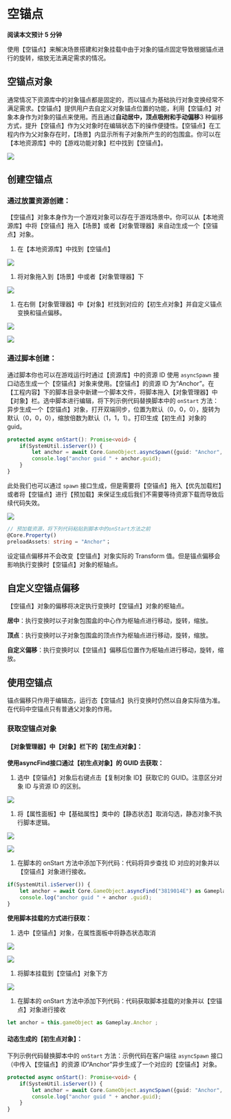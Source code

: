# 空锚点

**阅读本文预计 5 分钟**

使用【空锚点】来解决场景搭建和对象挂载中由于对象的锚点固定导致根据锚点进行的旋转，缩放无法满足需求的情况。

## 空锚点对象

通常情况下资源库中的对象锚点都是固定的，而以锚点为基础执行对象变换经常不满足需求。【空锚点】提供用户去自定义对象锚点位置的功能，利用【空锚点】对象本身作为对象的锚点来使用。而且通过**自动居中，顶点吸附和手动偏移**3 种偏移方式，提升【空锚点】作为父对象时在编辑状态下的操作便捷性。【空锚点】在工程内作为父对象存在时，【场景】内显示所有子对象所产生的的包围盒。你可以在【本地资源库】中的【游戏功能对象】栏中找到【空锚点】。

![](https://wstatic-a1.233leyuan.com/productdocs/static/boxcn48mTUDmOIKT5WW7ZB1wpgg.png)

## 创建空锚点

### 通过放置资源创建：

【空锚点】对象本身作为一个游戏对象可以存在于游戏场景中。你可以从【本地资源库】中将【空锚点】拖入【场景】或者【对象管理器】来自动生成一个【空锚点】对象。

1. 在【本地资源库】中找到【空锚点】

![](https://wstatic-a1.233leyuan.com/productdocs/static/boxcn2fAXn0y7xK0SlEaAgpTZJd.png)

1. 将对象拖入到【场景】中或者【对象管理器】下

![](https://wstatic-a1.233leyuan.com/productdocs/static/boxcnP6Skc3UPbkT1Tfsjsiy6hg.png)

1. 在右侧【对象管理器】中【对象】栏找到对应的【初生点对象】并自定义锚点变换和锚点偏移。

![](https://wstatic-a1.233leyuan.com/productdocs/static/boxcni3LZHnvclYcg5IrbJwZXUh.png)

![](https://wstatic-a1.233leyuan.com/productdocs/static/boxcnlL9anQjc19eOygoNeka8gA.png)

### 通过脚本创建：

通过脚本你也可以在游戏运行时通过【资源库】中的资源 ID 使用 `asyncSpawn` 接口动态生成一个【空锚点】对象来使用。【空锚点】的资源 ID 为“Anchor”。在【工程内容】下的脚本目录中新建一个脚本文件，将脚本拖入【对象管理器】中【对象】栏。选中脚本进行编辑，将下列示例代码替换脚本中的 `onStart` 方法：异步生成一个【空锚点】对象，打开双端同步，位置为默认（0，0，0），旋转为默认（0，0，0），缩放倍数为默认（1，1，1）。打印生成【初生点】对象的 guid。

```ts
protected async onStart(): Promise<void> {
    if(SystemUtil.isServer()) {
        let anchor = await Core.GameObject.asyncSpawn({guid: "Anchor", replicates: true}) as Gameplay.PlayerStart;
        console.log("anchor guid " + anchor.guid);
    }
}
```

此处我们也可以通过 `spawn` 接口生成，但是需要将【空锚点】拖入【优先加载栏】或者将【空锚点】进行【预加载】来保证生成后我们不需要等待资源下载而导致后续代码失效。

![](https://wstatic-a1.233leyuan.com/productdocs/static/boxcnhjRiPOleEHS9tRriYHuWab.png)

```ts
// 预加载资源，将下列代码粘贴到脚本中的onStart方法之前
@Core.Property()
preloadAssets: string = "Anchor"；
```

设定锚点偏移并不会改变【空锚点】对象实际的 Transform 值。但是锚点偏移会影响执行变换时【空锚点】对象的枢轴点。

## 自定义空锚点偏移

【空锚点】对象的偏移将决定执行变换时【空锚点】对象的枢轴点。

**居中**：执行变换时以子对象包围盒的中心作为枢轴点进行移动，旋转，缩放。

**顶点**：执行变换时以子对象包围盒的顶点作为枢轴点进行移动，旋转，缩放。

**自定义偏移**：执行变换时以【空锚点】偏移后位置作为枢轴点进行移动，旋转，缩放。

## 使用空锚点

锚点偏移只作用于编辑态，运行态【空锚点】执行变换时仍然以自身实际值为准。在代码中空锚点只有普通父对象的作用。

### 获取空锚点对象

#### 【对象管理器】中【对象】栏下的【初生点对象】：

**使用****asyncFind****接口通过【初生点对象】的 GUID 去获取：**

1. 选中【空锚点】对象后右键点击【复制对象 ID】获取它的 GUID。注意区分对象 ID 与资源 ID 的区别。

![](https://wstatic-a1.233leyuan.com/productdocs/static/boxcnEJB10niCEqQ5KHUtrtjw0c.png)

1. 将【属性面板】中【基础属性】类中的【静态状态】取消勾选，静态对象不执行脚本逻辑。

![](https://wstatic-a1.233leyuan.com/productdocs/static/boxcnsjxYBbzeCmqEoYqy9kiFRf.png)

![](https://wstatic-a1.233leyuan.com/productdocs/static/boxcnP4ohpf4AuMXgsx0NKXiPsg.png)

1. 在脚本的 onStart 方法中添加下列代码：代码将异步查找 ID 对应的对象并以【空锚点】对象进行接收。

```ts
if(SystemUtil.isServer()) {
    let anchor = await Core.GameObject.asyncFind("3819014E") as Gameplay.Anchor;
    console.log("anchor guid " + anchor .guid);
}
```

**使用脚本挂载的方式进行获取：**

1. 选中【空锚点】对象，在属性面板中将静态状态取消

![](https://wstatic-a1.233leyuan.com/productdocs/static/boxcnXXtQ6WHL9ojiLOxa5kzlyc.png)

![](https://wstatic-a1.233leyuan.com/productdocs/static/boxcnnkAu7tpGE82al946ls561e.png)

1. 将脚本挂载到【空锚点】对象下方

![](https://wstatic-a1.233leyuan.com/productdocs/static/boxcnd3vwPiWtnHQ8OHfcs5fILh.png)

1. 在脚本的 onStart 方法中添加下列代码：代码获取脚本挂载的对象并以【空锚点】对象进行接收

```ts
let anchor = this.gameObject as Gameplay.Anchor ;
```

#### 动态生成的【初生点对象】：

下列示例代码替换脚本中的 `onStart` 方法：示例代码在客户端往 `asyncSpawn` 接口（中传入【空锚点】的资源 ID“Anchor”异步生成了一个对应的【空锚点】对象。

```ts
protected async onStart(): Promise<void> {
    if(SystemUtil.isServer()) {
        let anchor = await Core.GameObject.asyncSpawn({guid: "Anchor", replicates: true}) as Gameplay.PlayerStart;
        console.log("anchor guid " + anchor.guid);
    }
}
```
